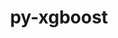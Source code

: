 ---
title: "py-xgboost"
layout: cache
categories: [package, develop]
meta: {"versions": ["2.1.1"], "compilers": ["apple-clang@=15.0.0", "gcc@=13.2.0"], "oss": ["ubuntu24.04", "ventura"], "platforms": ["darwin", "linux"], "targets": ["aarch64", "x86_64_v3"], "stacks": ["ml-darwin-aarch64-mps", "ml-linux-aarch64-cpu", "ml-linux-x86_64-cpu", "root"], "num_specs": 14, "num_specs_by_stack": {"root": 14, "ml-darwin-aarch64-mps": 5, "ml-linux-aarch64-cpu": 4, "ml-linux-x86_64-cpu": 5}}
spec_details: [{"hash": "55towicwerpgzzvid7takawdxwwu7xig", "compiler": "apple-clang@=15.0.0", "versions": ["2.1.1"], "os": "ventura", "platform": "darwin", "target": "aarch64", "variants": ["build_system=python_pip", "~dask", "~pandas", "patches=118db5a", "~plotting", "~scikit-learn"], "stacks": ["root", "ml-darwin-aarch64-mps"], "size": "-", "tarball": "https://binaries.spack.io/develop/build_cache/darwin-ventura-aarch64/apple-clang-15.0.0/py-xgboost-2.1.1/darwin-ventura-aarch64-apple-clang-15.0.0-py-xgboost-2.1.1-55towicwerpgzzvid7takawdxwwu7xig.spack"}, {"hash": "eyuub7qz4kkjlluxarwu5as2vauxbj2j", "compiler": "apple-clang@=15.0.0", "versions": ["2.1.1"], "os": "ventura", "platform": "darwin", "target": "aarch64", "variants": ["build_system=python_pip", "~dask", "~pandas", "patches=118db5a", "~plotting", "~scikit-learn"], "stacks": ["root", "ml-darwin-aarch64-mps"], "size": "-", "tarball": "https://binaries.spack.io/develop/build_cache/darwin-ventura-aarch64/apple-clang-15.0.0/py-xgboost-2.1.1/darwin-ventura-aarch64-apple-clang-15.0.0-py-xgboost-2.1.1-eyuub7qz4kkjlluxarwu5as2vauxbj2j.spack"}, {"hash": "m26ffum47q3sqnrhaa7rcchj7hkqssni", "compiler": "apple-clang@=15.0.0", "versions": ["2.1.1"], "os": "ventura", "platform": "darwin", "target": "aarch64", "variants": ["build_system=python_pip", "~dask", "~pandas", "patches=118db5a", "~plotting", "~scikit-learn"], "stacks": ["root", "ml-darwin-aarch64-mps"], "size": "-", "tarball": "https://binaries.spack.io/develop/build_cache/darwin-ventura-aarch64/apple-clang-15.0.0/py-xgboost-2.1.1/darwin-ventura-aarch64-apple-clang-15.0.0-py-xgboost-2.1.1-m26ffum47q3sqnrhaa7rcchj7hkqssni.spack"}, {"hash": "pgcyd3ne5fikmgzfd7tjxlsrzrid7wp2", "compiler": "apple-clang@=15.0.0", "versions": ["2.1.1"], "os": "ventura", "platform": "darwin", "target": "aarch64", "variants": ["build_system=python_pip", "~dask", "~pandas", "patches=118db5a", "~plotting", "~scikit-learn"], "stacks": ["root", "ml-darwin-aarch64-mps"], "size": "-", "tarball": "https://binaries.spack.io/develop/build_cache/darwin-ventura-aarch64/apple-clang-15.0.0/py-xgboost-2.1.1/darwin-ventura-aarch64-apple-clang-15.0.0-py-xgboost-2.1.1-pgcyd3ne5fikmgzfd7tjxlsrzrid7wp2.spack"}, {"hash": "ugv2h3axsx64ruocfit4yp3rkqxyznqr", "compiler": "apple-clang@=15.0.0", "versions": ["2.1.1"], "os": "ventura", "platform": "darwin", "target": "aarch64", "variants": ["build_system=python_pip", "~dask", "~pandas", "patches=118db5a", "~plotting", "~scikit-learn"], "stacks": ["root", "ml-darwin-aarch64-mps"], "size": "-", "tarball": "https://binaries.spack.io/develop/build_cache/darwin-ventura-aarch64/apple-clang-15.0.0/py-xgboost-2.1.1/darwin-ventura-aarch64-apple-clang-15.0.0-py-xgboost-2.1.1-ugv2h3axsx64ruocfit4yp3rkqxyznqr.spack"}, {"hash": "2heakrwujxrhyuha6bd3gqcjl4rikndx", "compiler": "gcc@=13.2.0", "versions": ["2.1.1"], "os": "ubuntu24.04", "platform": "linux", "target": "aarch64", "variants": ["build_system=python_pip", "~dask", "~pandas", "patches=118db5a", "~plotting", "~scikit-learn"], "stacks": ["root", "ml-linux-aarch64-cpu"], "size": "-", "tarball": "https://binaries.spack.io/develop/build_cache/linux-ubuntu24.04-aarch64/gcc-13.2.0/py-xgboost-2.1.1/linux-ubuntu24.04-aarch64-gcc-13.2.0-py-xgboost-2.1.1-2heakrwujxrhyuha6bd3gqcjl4rikndx.spack"}, {"hash": "363rvi6gb6guh3sfj3cfijrnpfd2m4jd", "compiler": "gcc@=13.2.0", "versions": ["2.1.1"], "os": "ubuntu24.04", "platform": "linux", "target": "aarch64", "variants": ["build_system=python_pip", "~dask", "~pandas", "patches=118db5a", "~plotting", "~scikit-learn"], "stacks": ["root", "ml-linux-aarch64-cpu"], "size": "-", "tarball": "https://binaries.spack.io/develop/build_cache/linux-ubuntu24.04-aarch64/gcc-13.2.0/py-xgboost-2.1.1/linux-ubuntu24.04-aarch64-gcc-13.2.0-py-xgboost-2.1.1-363rvi6gb6guh3sfj3cfijrnpfd2m4jd.spack"}, {"hash": "6gnggl5tzrz55ggfjrhro3pav4ksk2fc", "compiler": "gcc@=13.2.0", "versions": ["2.1.1"], "os": "ubuntu24.04", "platform": "linux", "target": "aarch64", "variants": ["build_system=python_pip", "~dask", "~pandas", "patches=118db5a", "~plotting", "~scikit-learn"], "stacks": ["root", "ml-linux-aarch64-cpu"], "size": "-", "tarball": "https://binaries.spack.io/develop/build_cache/linux-ubuntu24.04-aarch64/gcc-13.2.0/py-xgboost-2.1.1/linux-ubuntu24.04-aarch64-gcc-13.2.0-py-xgboost-2.1.1-6gnggl5tzrz55ggfjrhro3pav4ksk2fc.spack"}, {"hash": "v2fdzlgflsxdrh72246q34mgrj7twdwi", "compiler": "gcc@=13.2.0", "versions": ["2.1.1"], "os": "ubuntu24.04", "platform": "linux", "target": "aarch64", "variants": ["build_system=python_pip", "~dask", "~pandas", "patches=118db5a", "~plotting", "~scikit-learn"], "stacks": ["root", "ml-linux-aarch64-cpu"], "size": "-", "tarball": "https://binaries.spack.io/develop/build_cache/linux-ubuntu24.04-aarch64/gcc-13.2.0/py-xgboost-2.1.1/linux-ubuntu24.04-aarch64-gcc-13.2.0-py-xgboost-2.1.1-v2fdzlgflsxdrh72246q34mgrj7twdwi.spack"}, {"hash": "asx3zjz2e7wt7yywq2abqdl2ly6qhwzx", "compiler": "gcc@=13.2.0", "versions": ["2.1.1"], "os": "ubuntu24.04", "platform": "linux", "target": "x86_64_v3", "variants": ["build_system=python_pip", "~dask", "~pandas", "patches=118db5a", "~plotting", "~scikit-learn"], "stacks": ["root", "ml-linux-x86_64-cpu"], "size": "-", "tarball": "https://binaries.spack.io/develop/build_cache/linux-ubuntu24.04-x86_64_v3/gcc-13.2.0/py-xgboost-2.1.1/linux-ubuntu24.04-x86_64_v3-gcc-13.2.0-py-xgboost-2.1.1-asx3zjz2e7wt7yywq2abqdl2ly6qhwzx.spack"}, {"hash": "bly2tpomp33mmh4hk72ab7tioed6jhmx", "compiler": "gcc@=13.2.0", "versions": ["2.1.1"], "os": "ubuntu24.04", "platform": "linux", "target": "x86_64_v3", "variants": ["build_system=python_pip", "~dask", "~pandas", "patches=118db5a", "~plotting", "~scikit-learn"], "stacks": ["root", "ml-linux-x86_64-cpu"], "size": "-", "tarball": "https://binaries.spack.io/develop/build_cache/linux-ubuntu24.04-x86_64_v3/gcc-13.2.0/py-xgboost-2.1.1/linux-ubuntu24.04-x86_64_v3-gcc-13.2.0-py-xgboost-2.1.1-bly2tpomp33mmh4hk72ab7tioed6jhmx.spack"}, {"hash": "mxvs6fikvpsjy6jbtxvawj53jf3noetk", "compiler": "gcc@=13.2.0", "versions": ["2.1.1"], "os": "ubuntu24.04", "platform": "linux", "target": "x86_64_v3", "variants": ["build_system=python_pip", "~dask", "~pandas", "patches=118db5a", "~plotting", "~scikit-learn"], "stacks": ["root", "ml-linux-x86_64-cpu"], "size": "-", "tarball": "https://binaries.spack.io/develop/build_cache/linux-ubuntu24.04-x86_64_v3/gcc-13.2.0/py-xgboost-2.1.1/linux-ubuntu24.04-x86_64_v3-gcc-13.2.0-py-xgboost-2.1.1-mxvs6fikvpsjy6jbtxvawj53jf3noetk.spack"}, {"hash": "or2eeoq6xqsabnjsocy2e3lfeaaos4ho", "compiler": "gcc@=13.2.0", "versions": ["2.1.1"], "os": "ubuntu24.04", "platform": "linux", "target": "x86_64_v3", "variants": ["build_system=python_pip", "~dask", "~pandas", "patches=118db5a", "~plotting", "~scikit-learn"], "stacks": ["root", "ml-linux-x86_64-cpu"], "size": "-", "tarball": "https://binaries.spack.io/develop/build_cache/linux-ubuntu24.04-x86_64_v3/gcc-13.2.0/py-xgboost-2.1.1/linux-ubuntu24.04-x86_64_v3-gcc-13.2.0-py-xgboost-2.1.1-or2eeoq6xqsabnjsocy2e3lfeaaos4ho.spack"}, {"hash": "wado5cjcntup4bqehwo2urot6ma3we4r", "compiler": "gcc@=13.2.0", "versions": ["2.1.1"], "os": "ubuntu24.04", "platform": "linux", "target": "x86_64_v3", "variants": ["build_system=python_pip", "~dask", "~pandas", "patches=118db5a", "~plotting", "~scikit-learn"], "stacks": ["root", "ml-linux-x86_64-cpu"], "size": "-", "tarball": "https://binaries.spack.io/develop/build_cache/linux-ubuntu24.04-x86_64_v3/gcc-13.2.0/py-xgboost-2.1.1/linux-ubuntu24.04-x86_64_v3-gcc-13.2.0-py-xgboost-2.1.1-wado5cjcntup4bqehwo2urot6ma3we4r.spack"}]
---